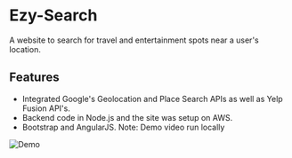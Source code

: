 # Ezy-Search

A website to search for travel and entertainment spots near a user's location. 

## Features
- Integrated Google's Geolocation and Place Search APIs 
as well as Yelp Fusion API's. 
- Backend code in Node.js and the site was setup on AWS.
- Bootstrap and AngularJS.
Note: Demo video run locally

![Demo](https://user-images.githubusercontent.com/17532089/45863997-57dbca00-bd2d-11e8-80e8-5fee83ae76a8.gif)
